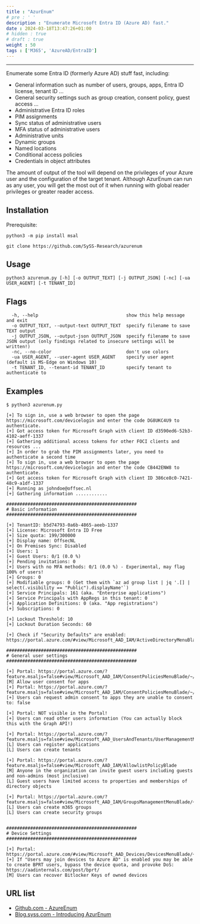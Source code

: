 ```yaml
---
title : "AzurEnum"
# pre : ' '
description : "Enumerate Microsoft Entra ID (Azure AD) fast."
date : 2024-03-18T13:47:26+01:00
# hidden : true
# draft : true
weight : 50
tags : ['M365', 'AzureAD/EntraID']
---
```


---

Enumerate some Entra ID (formerly Azure AD) stuff fast, including:

- General information such as number of users, groups, apps, Entra ID license, tenant ID ...
- General security settings such as group creation, consent policy, guest access ...
- Administrative Entra ID roles
- PIM assignments
- Sync status of administrative users
- MFA status of administrative users
- Administrative units
- Dynamic groups
- Named locations
- Conditional access policies
- Credentials in object attributes

The amount of output of the tool will depend on the privileges of your Azure user and the configuration of the target tenant. Although AzurEnum can run as any user, you will get the most out of it when running with global reader privileges or greater reader access.

## Installation

Prerequisite:

```plain
python3 -m pip install msal
```

```plain
git clone https://github.com/SySS-Research/azurenum
```

## Usage

```plain
python3 azurenum.py [-h] [-o OUTPUT_TEXT] [-j OUTPUT_JSON] [-nc] [-ua USER_AGENT] [-t TENANT_ID]
```

## Flags

```plain
  -h, --help                                 show this help message and exit
  -o OUTPUT_TEXT, --output-text OUTPUT_TEXT  specify filename to save TEXT output
  -j OUTPUT_JSON, --output-json OUTPUT_JSON  specify filename to save JSON output (only findings related to insecure settings will be written!)
  -nc, --no-color                            don't use colors
  -ua USER_AGENT, --user-agent USER_AGENT    specify user agent (default is MS-Edge on Windows 10)
  -t TENANT_ID, --tenant-id TENANT_ID        specify tenant to authenticate to
```

## Examples

```plain
$ python3 azurenum.py   
        
[+] To sign in, use a web browser to open the page https://microsoft.com/devicelogin and enter the code DG8UKC4U9 to authenticate.
[+] Got access token for Microsoft Graph with client ID d3590ed6-52b3-4102-aeff-1337
[+] Gathering additional access tokens for other FOCI clients and resources ...
[+] In order to grab the PIM assignments later, you need to authenticate a second time
[+] To sign in, use a web browser to open the page https://microsoft.com/devicelogin and enter the code CB442ENW8 to authenticate.
[+] Got access token for Microsoft Graph with client ID 386ce8c0-7421-48c9-a1df-1337
[+] Running as johndoe@offsec.nl
[+] Gathering information ............

#################################################
# Basic information
#################################################

[+] TenantID: b5d74793-0a6b-4865-aeeb-1337
[+] License: Microsoft Entra ID Free
[+] Size quota: 199/300000
[+] Display name: OffsecNL
[+] On Premises Sync: Disabled
[+] Users: 1
[+] Guest Users: 0/1 (0.0 %)
[+] Pending invitations: 0
[+] Users with no MFA methods: 0/1 (0.0 %) - Experimental, may flag 100% of users!
[+] Groups: 0
[+] Modifiable groups: 0 (Get them with `az ad group list | jq '.[] | select(.visibility == "Public").displayName'`)
[+] Service Principals: 161 (aka. "Enterprise applications")
[+] Service Principals with AppRegs in this tenant: 0
[+] Application Definitions: 0 (aka. "App registrations")
[+] Subscriptions: 0

[+] Lockout Threshold: 10
[+] Lockout Duration Seconds: 60

[+] Check if "Security Defaults" are enabled: https://portal.azure.com/#view/Microsoft_AAD_IAM/ActiveDirectoryMenuBlade/~/Properties

#################################################
# General user settings
#################################################

[+] Portal: https://portal.azure.com/?feature.msaljs=false#view/Microsoft_AAD_IAM/ConsentPoliciesMenuBlade/~/UserSettings
[M] Allow user consent for apps
[+] Portal: https://portal.azure.com/?feature.msaljs=false#view/Microsoft_AAD_IAM/ConsentPoliciesMenuBlade/~/AdminConsentSettings
[+] Users can request admin consent to apps they are unable to consent to: false

[+] Portal: NOT visible in the Portal!
[+] Users can read other users information (You can actually block this with the Graph API!)

[+] Portal: https://portal.azure.com/?feature.msaljs=false#view/Microsoft_AAD_UsersAndTenants/UserManagementMenuBlade/~/UserSettings
[L] Users can register applications
[L] Users can create tenants

[+] Portal: https://portal.azure.com/?feature.msaljs=false#view/Microsoft_AAD_IAM/AllowlistPolicyBlade
[M] Anyone in the organization can invite guest users including guests and non-admins (most inclusive)
[L] Guest users have limited access to properties and memberships of directory objects

[+] Portal: https://portal.azure.com/?feature.msaljs=false#view/Microsoft_AAD_IAM/GroupsManagementMenuBlade/~/General
[L] Users can create m365 groups
[L] Users can create security groups


#################################################
# Device Settings
#################################################

[+] Portal: https://portal.azure.com/#view/Microsoft_AAD_Devices/DevicesMenuBlade/~/DeviceSettings/menuId~/null
[+] If "Users may join devices to Azure AD" is enabled you may be able to create BPRT users, bypass the device quota, and provoke DoS: https://aadinternals.com/post/bprt/
[M] Users can recover Bitlocker Keys of owned devices
```

## URL list

- [Github.com - AzureEnum](https://github.com/SySS-Research/azurenum)
- [Blog.syss.com - Introducing AzurEnum](https://blog.syss.com/posts/introducing-azurenum)
